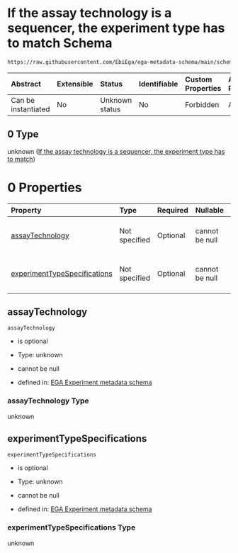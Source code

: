 # If the assay technology is a sequencer, the experiment type has to match Schema

```txt
https://raw.githubusercontent.com/EbiEga/ega-metadata-schema/main/schemas/EGA.experiment.json#/oneOf/0
```



| Abstract            | Extensible | Status         | Identifiable | Custom Properties | Additional Properties | Access Restrictions | Defined In                                                                           |
| :------------------ | :--------- | :------------- | :----------- | :---------------- | :-------------------- | :------------------ | :----------------------------------------------------------------------------------- |
| Can be instantiated | No         | Unknown status | No           | Forbidden         | Allowed               | none                | [EGA.experiment.json\*](../../../schemas/EGA.experiment.json "open original schema") |

## 0 Type

unknown ([If the assay technology is a sequencer, the experiment type has to match](ega-1-oneof-if-the-assay-technology-is-a-sequencer-the-experiment-type-has-to-match.md))

# 0 Properties

| Property                                                      | Type          | Required | Nullable       | Defined by                                                                                                                                                                                                                                                                                                        |
| :------------------------------------------------------------ | :------------ | :------- | :------------- | :---------------------------------------------------------------------------------------------------------------------------------------------------------------------------------------------------------------------------------------------------------------------------------------------------------------- |
| [assayTechnology](#assaytechnology)                           | Not specified | Optional | cannot be null | [EGA Experiment metadata schema](ega-1-oneof-if-the-assay-technology-is-a-sequencer-the-experiment-type-has-to-match-properties-assaytechnology.md "https://raw.githubusercontent.com/EbiEga/ega-metadata-schema/main/schemas/EGA.experiment.json#/oneOf/0/properties/assayTechnology")                           |
| [experimentTypeSpecifications](#experimenttypespecifications) | Not specified | Optional | cannot be null | [EGA Experiment metadata schema](ega-1-oneof-if-the-assay-technology-is-a-sequencer-the-experiment-type-has-to-match-properties-experimenttypespecifications.md "https://raw.githubusercontent.com/EbiEga/ega-metadata-schema/main/schemas/EGA.experiment.json#/oneOf/0/properties/experimentTypeSpecifications") |

## assayTechnology



`assayTechnology`

* is optional

* Type: unknown

* cannot be null

* defined in: [EGA Experiment metadata schema](ega-1-oneof-if-the-assay-technology-is-a-sequencer-the-experiment-type-has-to-match-properties-assaytechnology.md "https://raw.githubusercontent.com/EbiEga/ega-metadata-schema/main/schemas/EGA.experiment.json#/oneOf/0/properties/assayTechnology")

### assayTechnology Type

unknown

## experimentTypeSpecifications



`experimentTypeSpecifications`

* is optional

* Type: unknown

* cannot be null

* defined in: [EGA Experiment metadata schema](ega-1-oneof-if-the-assay-technology-is-a-sequencer-the-experiment-type-has-to-match-properties-experimenttypespecifications.md "https://raw.githubusercontent.com/EbiEga/ega-metadata-schema/main/schemas/EGA.experiment.json#/oneOf/0/properties/experimentTypeSpecifications")

### experimentTypeSpecifications Type

unknown
